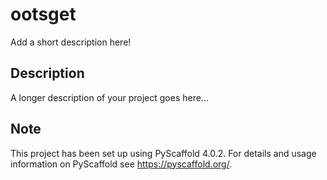 # ootsget

Add a short description here!


## Description

A longer description of your project goes here...


<!-- pyscaffold-notes -->

## Note

This project has been set up using PyScaffold 4.0.2. For details and usage
information on PyScaffold see https://pyscaffold.org/.

